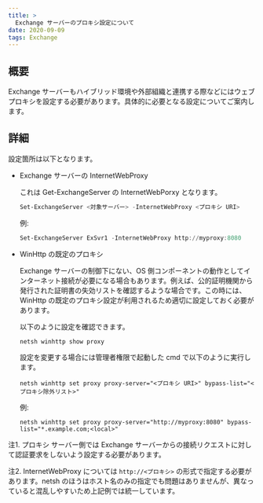 ```yaml
---
title: >
  Exchange サーバーのプロキシ設定について
date: 2020-09-09
tags: Exchange
---
```


## 概要
Exchange サーバーもハイブリッド環境や外部組織と連携する際などにはウェブ プロキシを設定する必要があります。具体的に必要となる設定についてご案内します。

## 詳細
設定箇所は以下となります。

- Exchange サーバーの InternetWebProxy 

  これは Get-ExchangeServer の InternetWebPorxy となります。

  ```PowerShell
  Set-ExchangeServer <対象サーバー> -InternetWebProxy <プロキシ URI>
  ```

  例:

  ```PowerShell
  Set-ExchangeServer ExSvr1 -InternetWebProxy http://myproxy:8080
  ```

- WinHttp の既定のプロキシ
  
  Exchange サーバーの制御下にない、OS 側コンポーネントの動作としてインターネット接続が必要になる場合もあります。例えば、公的証明機関から発行された証明書の失効リストを確認するような場合です。この時には、WinHttp の既定のプロキシ設定が利用されるため適切に設定しておく必要があります。

  以下のように設定を確認できます。

  ```
  netsh winhttp show proxy
  ```

  設定を変更する場合には管理者権限で起動した cmd で以下のように実行します。

  ```
  netsh winhttp set proxy proxy-server="<プロキシ URI>" bypass-list="<プロキシ除外リスト>"
  ```

  例:
  ```
  netsh winhttp set proxy proxy-server="http://myproxy:8080" bypass-list="*.example.com;<local>"
  ```

注1. プロキシ サーバー側では Exchange サーバーからの接続リクエストに対して認証要求をしないよう設定する必要があります。

注2. InternetWebProxy については `http://<プロキシ>` の形式で指定する必要があります。netsh のほうはホスト名のみの指定でも問題はありませんが、異なっていると混乱しやすいため上記例では統一しています。